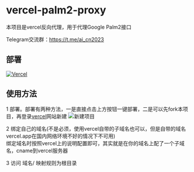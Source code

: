 # vercel-palm2-proxy


本项目是vercel反向代理，用于代理Google Palm2接口

Telegram交流群：https://t.me/ai_cn2023

## 部署
[![Vercel](https://vercel.com/button)](https://vercel.com/import/project?template=https://github.com/woodchen-ink/vercel-palm2-proxy)


## 使用方法
1 部署。部署有两种方法，一是直接点击上方按钮一键部署，二是可以先fork本项目，再登录[vercel](https://vercel.com/)网站新建
![新建项目](img/newproject.png)

2 绑定自己的域名(不是必须，使用vercel自带的子域名也可以，但是自带的域名vercel.app在国内网络环境不好的情况下不可用)  
绑定域名时按照vercel上的说明配置即可，其实就是在你的域名上配了一个子域名，cname到vercel服务器

3 访问 域名/ 
映射规则为根目录

